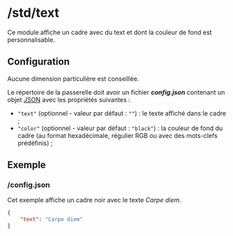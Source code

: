 # /std/text
Ce module affiche un cadre avec du text et dont la couleur de fond est
personnalisable.

## Configuration
Aucune dimension particulière est conseillée.

Le répertoire de la passerelle doit avoir un fichier ***config.json***
contenant un objet [JSON](http://www.json.org "JavaScript Object Notation")
avec les propriétés suivantes :
- `"text"` (optionnel - valeur par défaut : `""`) : le texte affiché dans le
  cadre ;
- `"color"` (optionnel - valeur par défaut : `"black"`) : la couleur de fond du
  cadre (au format hexadécimale, régulier RGB ou avec des mots-clefs
  prédéfinis) ;

## Exemple
### /config.json
Cet exemple affiche un cadre noir avec le texte *Carpe diem*.
```JSON
{
    "text": "Carpe diem"
}
```
